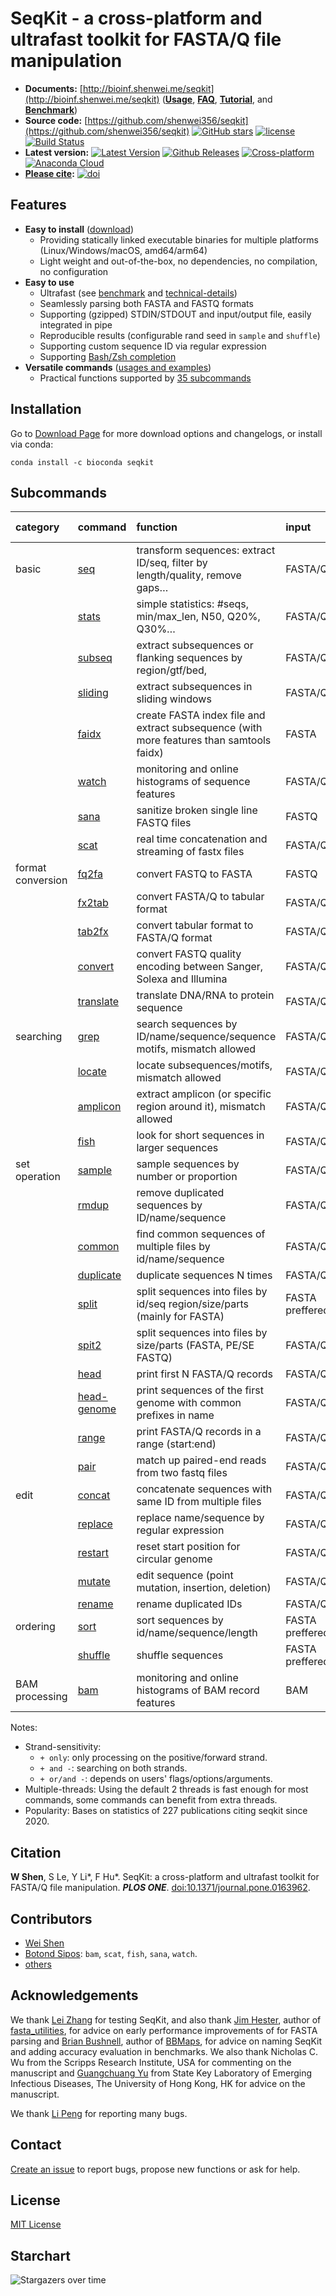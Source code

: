 # SeqKit - a cross-platform and ultrafast toolkit for FASTA/Q file manipulation


- **Documents:** [http://bioinf.shenwei.me/seqkit](http://bioinf.shenwei.me/seqkit)
([**Usage**](http://bioinf.shenwei.me/seqkit/usage/),
[**FAQ**](http://bioinf.shenwei.me/seqkit/faq/),
[**Tutorial**](http://bioinf.shenwei.me/seqkit/tutorial/),
and 
[**Benchmark**](http://bioinf.shenwei.me/seqkit/benchmark/))
- **Source code:** [https://github.com/shenwei356/seqkit](https://github.com/shenwei356/seqkit)
[![GitHub stars](https://img.shields.io/github/stars/shenwei356/seqkit.svg?style=social&label=Star&?maxAge=2592000)](https://github.com/shenwei356/seqkit)
[![license](https://img.shields.io/github/license/shenwei356/seqkit.svg?maxAge=2592000)](https://github.com/shenwei356/seqkit/blob/master/LICENSE)
[![Build Status](https://travis-ci.org/shenwei356/seqkit.svg?branch=master)](https://travis-ci.org/shenwei356/seqkit)
- **Latest version:** [![Latest Version](https://img.shields.io/github/release/shenwei356/seqkit.svg?style=flat?maxAge=86400)](https://github.com/shenwei356/seqkit/releases)
[![Github Releases](https://img.shields.io/github/downloads/shenwei356/seqkit/latest/total.svg?maxAge=3600)](http://bioinf.shenwei.me/seqkit/download/)
[![Cross-platform](https://img.shields.io/badge/platform-any-ec2eb4.svg?style=flat)](http://bioinf.shenwei.me/seqkit/download/)
[![Anaconda Cloud](https://anaconda.org/bioconda/seqkit/badges/version.svg)](https://anaconda.org/bioconda/seqkit)
- **[Please cite](#citation):** [![doi](https://img.shields.io/badge/doi-10.1371%2Fjournal.pone.0163962-blue.svg?style=flat)](https://doi.org/10.1371/journal.pone.0163962) 
<span class="__dimensions_badge_embed__" data-doi="10.1371/journal.pone.0163962" data-style="small_rectangle"></span>

## Features

- **Easy to install** ([download](http://bioinf.shenwei.me/seqkit/download/))
    - Providing statically linked executable binaries for multiple platforms (Linux/Windows/macOS, amd64/arm64) 
    - Light weight and out-of-the-box, no dependencies, no compilation, no configuration
- **Easy to use** 
    - Ultrafast (see [benchmark](http://bioinf.shenwei.me/seqkit/benchmark) and [technical-details](http://bioinf.shenwei.me/seqkit/usage/#technical-details-and-guides-for-use))
    - Seamlessly parsing both FASTA and FASTQ formats
    - Supporting (gzipped) STDIN/STDOUT and input/output file, easily integrated in pipe
    - Reproducible results (configurable rand seed in `sample` and `shuffle`)
    - Supporting custom sequence ID via regular expression
    - Supporting [Bash/Zsh completion](http://bioinf.shenwei.me/seqkit/download/#shell-completion)
- **Versatile commands** ([usages and examples](http://bioinf.shenwei.me/seqkit/usage/))
    - Practical functions supported by [35 subcommands](#subcommands)


## Installation

Go to [Download Page](http://bioinf.shenwei.me/seqkit/download) for more download options and changelogs, or
install via conda:

    conda install -c bioconda seqkit

## Subcommands

|category         |command                                                            |function                                                                                |input          |strand-sensitivity|multi-threads|popularity     |
|:----------------|:------------------------------------------------------------------|:---------------------------------------------------------------------------------------|:--------------|:-----------------|:------------|:--------------|
|basic            |[seq](https://bioinf.shenwei.me/seqkit/usage/#seq)                 |transform sequences: extract ID/seq, filter by length/quality, remove gaps…             |FASTA/Q        |                  |             |★★★★★          |
|                 |[stats](https://bioinf.shenwei.me/seqkit/usage/#stats)             |simple statistics: #seqs, min/max_len, N50, Q20%, Q30%…                                 |FASTA/Q        |                  |✓            |★★★★★          |
|                 |[subseq](https://bioinf.shenwei.me/seqkit/usage/#subseq)           |extract subsequences or flanking sequences by region/gtf/bed,                           |FASTA/Q        |+ or/and -        |             |★★★            |
|                 |[sliding](https://bioinf.shenwei.me/seqkit/usage/#sliding)         |extract subsequences in sliding windows                                                 |FASTA/Q        |+ only            |             |★★             |
|                 |[faidx](https://bioinf.shenwei.me/seqkit/usage/#faidx)             |create FASTA index file and extract subsequence (with more features than samtools faidx)|FASTA          |+ or/and -        |             |               |
|                 |[watch ](https://bioinf.shenwei.me/seqkit/usage/#watch )           |monitoring and online histograms of sequence features                                   |FASTA/Q        |                  |             |               |
|                 |[sana](https://bioinf.shenwei.me/seqkit/usage/#sana)               |sanitize broken single line FASTQ files                                                 |FASTQ          |                  |             |               |
|                 |[scat ](https://bioinf.shenwei.me/seqkit/usage/#scat )             |real time concatenation and streaming of fastx files                                    |FASTA/Q        |                  |✓            |               |
|format conversion|[fq2fa](https://bioinf.shenwei.me/seqkit/usage/#fq2fa)             |convert FASTQ to FASTA                                                                  |FASTQ          |                  |             |★★             |
|                 |[fx2tab](https://bioinf.shenwei.me/seqkit/usage/#fx2tab)           |convert FASTA/Q to tabular format                                                       |FASTA/Q        |                  |             |★★             |
|                 |[tab2fx](https://bioinf.shenwei.me/seqkit/usage/#tab2fx)           |convert tabular format to FASTA/Q format                                                |FASTA/Q        |                  |             |               |
|                 |[convert](https://bioinf.shenwei.me/seqkit/usage/#convert)         |convert FASTQ quality encoding between Sanger, Solexa and Illumina                      |FASTA/Q        |                  |             |               |
|                 |[translate](https://bioinf.shenwei.me/seqkit/usage/#translate)     |translate DNA/RNA to protein sequence                                                   |FASTA/Q        |+ or/and -        |             |★★             |
|searching        |[grep](https://bioinf.shenwei.me/seqkit/usage/#grep)               |search sequences by ID/name/sequence/sequence motifs, mismatch allowed                  |FASTA/Q        |+ and -           |partly, -m   |★★★★★          |
|                 |[locate](https://bioinf.shenwei.me/seqkit/usage/#locate)           |locate subsequences/motifs, mismatch allowed                                            |FASTA/Q        |+ and -           |partly, -m   |★★★★★          |
|                 |[amplicon](https://bioinf.shenwei.me/seqkit/usage/#amplicon)       |extract amplicon (or specific region around it), mismatch allowed                       |FASTA/Q        |+ and -           |partly, -m   |★              |
|                 |[fish](https://bioinf.shenwei.me/seqkit/usage/#fish)               |look for short sequences in larger sequences                                            |FASTA/Q        |+ and -           |             |               |
|set operation    |[sample](https://bioinf.shenwei.me/seqkit/usage/#sample)           |sample sequences by number or proportion                                                |FASTA/Q        |                  |             |★★★★           |
|                 |[rmdup](https://bioinf.shenwei.me/seqkit/usage/#rmdup)             |remove duplicated sequences by ID/name/sequence                                         |FASTA/Q        |+ and -           |             |★★★            |
|                 |[common](https://bioinf.shenwei.me/seqkit/usage/#common)           |find common sequences of multiple files by id/name/sequence                             |FASTA/Q        |+ and -           |             |               |
|                 |[duplicate](https://bioinf.shenwei.me/seqkit/usage/#duplicate)     |duplicate sequences N times                                                             |FASTA/Q        |                  |             |★              |
|                 |[split](https://bioinf.shenwei.me/seqkit/usage/#split)             |split sequences into files by id/seq region/size/parts (mainly for FASTA)               |FASTA preffered|                  |             |★              |
|                 |[spit2](https://bioinf.shenwei.me/seqkit/usage/#spit2)             |split sequences into files by size/parts (FASTA, PE/SE FASTQ)                           |FASTA/Q        |                  |             |★★             |
|                 |[head](https://bioinf.shenwei.me/seqkit/usage/#head)               |print first N FASTA/Q records                                                           |FASTA/Q        |                  |             |               |
|                 |[head-genome](https://bioinf.shenwei.me/seqkit/usage/#head-genome) |print sequences of the first genome with common prefixes in name                        |FASTA/Q        |                  |             |               |
|                 |[range](https://bioinf.shenwei.me/seqkit/usage/#range)             |print FASTA/Q records in a range (start:end)                                            |FASTA/Q        |                  |             |               |
|                 |[pair](https://bioinf.shenwei.me/seqkit/usage/#pair)               |match up paired-end reads from two fastq files                                          |FASTA/Q        |                  |             |               |
|edit             |[concat](https://bioinf.shenwei.me/seqkit/usage/#concat)           |concatenate sequences with same ID from multiple files                                  |FASTA/Q        |+ only            |             |★★★            |
|                 |[replace](https://bioinf.shenwei.me/seqkit/usage/#replace)         |replace name/sequence by regular expression                                             |FASTA/Q        |+ only            |             |★★             |
|                 |[restart](https://bioinf.shenwei.me/seqkit/usage/#restart)         |reset start position for circular genome                                                |FASTA/Q        |+ only            |             |★              |
|                 |[mutate](https://bioinf.shenwei.me/seqkit/usage/#mutate)           |edit sequence (point mutation, insertion, deletion)                                     |FASTA/Q        |+ only            |             |               |
|                 |[rename](https://bioinf.shenwei.me/seqkit/usage/#rename)           |rename duplicated IDs                                                                   |FASTA/Q        |                  |             |★              |
|ordering         |[sort](https://bioinf.shenwei.me/seqkit/usage/#sort)               |sort sequences by id/name/sequence/length                                               |FASTA preffered|                  |             |★★             |
|                 |[shuffle](https://bioinf.shenwei.me/seqkit/usage/#shuffle)         |shuffle sequences                                                                       |FASTA preffered|                  |             |               |
|BAM processing   |[bam](https://bioinf.shenwei.me/seqkit/usage/#bam)                 |monitoring and online histograms of BAM record features                                 |BAM            |                  |             |               |


Notes:

- Strand-sensitivity:
    - `+ only`: only processing on the positive/forward strand.
    - `+ and -`: searching on both strands.
    - `+ or/and -`: depends on users' flags/options/arguments.
- Multiple-threads: Using the default 2 threads is fast enough for most commands, some commands can benefit from extra threads.
- Popularity: Bases on statistics of 227 publications citing seqkit since 2020.

## Citation

**W Shen**, S Le, Y Li\*, F Hu\*. SeqKit: a cross-platform and ultrafast toolkit for FASTA/Q file manipulation.
***PLOS ONE***. [doi:10.1371/journal.pone.0163962](https://doi.org/10.1371/journal.pone.0163962).
<span class="__dimensions_badge_embed__" data-doi="10.1371/journal.pone.0163962" data-style="small_rectangle"></span>

## Contributors

- [Wei Shen](https://github.com/shenwei356)
- [Botond Sipos](https://github.com/bsipos): `bam`, `scat`, `fish`, `sana`, `watch`.
- [others](https://github.com/shenwei356/seqkit/graphs/contributors)

## Acknowledgements

We thank [Lei Zhang](https://github.com/jameslz) for testing SeqKit,
and also thank [Jim Hester](https://github.com/jimhester/),
author of [fasta_utilities](https://github.com/jimhester/fasta_utilities),
for advice on early performance improvements of for FASTA parsing
and [Brian Bushnell](https://twitter.com/BBToolsBio),
author of [BBMaps](https://sourceforge.net/projects/bbmap/),
for advice on naming SeqKit and adding accuracy evaluation in benchmarks.
We also thank Nicholas C. Wu from the Scripps Research Institute,
USA for commenting on the manuscript
and [Guangchuang Yu](http://guangchuangyu.github.io/)
from State Key Laboratory of Emerging Infectious Diseases,
The University of Hong Kong, HK for advice on the manuscript.

We thank [Li Peng](https://github.com/penglbio) for reporting many bugs.

## Contact

[Create an issue](https://github.com/shenwei356/seqkit/issues) to report bugs,
propose new functions or ask for help.

## License

[MIT License](https://github.com/shenwei356/seqkit/blob/master/LICENSE)

## Starchart

<img src="https://starchart.cc/shenwei356/seqkit.svg" alt="Stargazers over time" style="max-width: 100%">

<script async src="https://badge.dimensions.ai/badge.js" charset="utf-8"></script>
